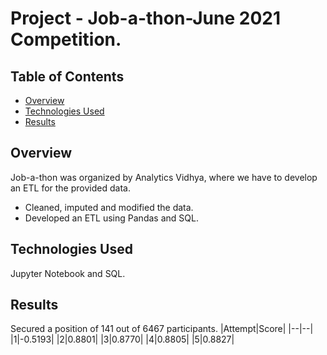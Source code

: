 # Project - Job-a-thon-June 2021 Competition.

## Table of Contents
- [Overview](#Overview)
- [Technologies Used](#Technologies-Used)
- [Results](#Result)

## Overview
Job-a-thon was organized by Analytics Vidhya, where we have to develop an ETL for the provided data.
- Cleaned, imputed and modified the data.
- Developed an ETL using Pandas and SQL.

## Technologies Used
Jupyter Notebook and SQL.

## Results
Secured a position of 141 out of 6467 participants.
|Attempt|Score|
|--|--|
|1|-0.5193|
|2|0.8801|
|3|0.8770|
|4|0.8805|
|5|0.8827|
